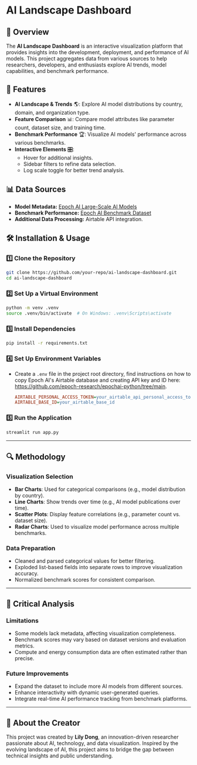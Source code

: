 # AI Landscape Dashboard

## 📌 Overview
The **AI Landscape Dashboard** is an interactive visualization platform that provides insights into the development, deployment, and performance of AI models. This project aggregates data from various sources to help researchers, developers, and enthusiasts explore AI trends, model capabilities, and benchmark performance.

## 🚀 Features
- **AI Landscape & Trends** 🌎: Explore AI model distributions by country, domain, and organization type.
- **Feature Comparison** 📊: Compare model attributes like parameter count, dataset size, and training time.
- **Benchmark Performance** 🏆: Visualize AI models' performance across various benchmarks.
- **Interactive Elements** 🎛️:
  - Hover for additional insights.
  - Sidebar filters to refine data selection.
  - Log scale toggle for better trend analysis.

## 📊 Data Sources
- **Model Metadata:** [Epoch AI Large-Scale AI Models](https://epoch.ai/data/large_scale_ai_models.csv)
- **Benchmark Performance:** [Epoch AI Benchmark Dataset](https://github.com/epoch-research/epochai-python)
- **Additional Data Processing:** Airtable API integration.

## 🛠️ Installation & Usage
### 1️⃣ Clone the Repository
```bash
git clone https://github.com/your-repo/ai-landscape-dashboard.git
cd ai-landscape-dashboard
```

### 2️⃣ Set Up a Virtual Environment
```bash
python -m venv .venv
source .venv/bin/activate  # On Windows: .venv\Scripts\activate
```

### 3️⃣ Install Dependencies
```bash
pip install -r requirements.txt
```

### 4️⃣ Set Up Environment Variables
- Create a `.env` file in the project root directory, find instructions on how to copy Epoch AI's Airtable database and creating API key and ID here: https://github.com/epoch-research/epochai-python/tree/main.
  ```ini
  AIRTABLE_PERSONAL_ACCESS_TOKEN=your_airtable_api_personal_access_token
  AIRTABLE_BASE_ID=your_airtable_base_id
  ```
  
### 5️⃣ Run the Application
```bash
streamlit run app.py
```

---

## 🔍 Methodology
### **Visualization Selection**
- **Bar Charts**: Used for categorical comparisons (e.g., model distribution by country).
- **Line Charts**: Show trends over time (e.g., AI model publications over time).
- **Scatter Plots**: Display feature correlations (e.g., parameter count vs. dataset size).
- **Radar Charts**: Used to visualize model performance across multiple benchmarks.

### **Data Preparation**
- Cleaned and parsed categorical values for better filtering.
- Exploded list-based fields into separate rows to improve visualization accuracy.
- Normalized benchmark scores for consistent comparison.

---

## 🔬 Critical Analysis
### **Limitations**
- Some models lack metadata, affecting visualization completeness.
- Benchmark scores may vary based on dataset versions and evaluation metrics.
- Compute and energy consumption data are often estimated rather than precise.

### **Future Improvements**
- Expand the dataset to include more AI models from different sources.
- Enhance interactivity with dynamic user-generated queries.
- Integrate real-time AI performance tracking from benchmark platforms.

---

## 🤝 About the Creator
This project was created by **Lily Dong**, an innovation-driven researcher passionate about AI, technology, and data visualization. Inspired by the evolving landscape of AI, this project aims to bridge the gap between technical insights and public understanding.

